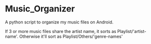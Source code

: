 # Music_Organizer
A python script to organize my music files on Android.

If 3 or more music files share the artist name, it sorts as Playlist/'artist-name'.
Otherwise it'll sort as Playlist/Others/'genre-names'
